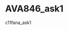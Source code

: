 # AVA846_ask1
c11fana_ask1
<html>
  <head>
    <script src="https://aframe.io/releases/1.4.0/aframe.min.js"></script>
  </head>
  <body>
    <a-scene>


<a-scene embedded> 
 <a-box color="blue" position="0 0 -10" depth="1" width="1" height="1"> </a-box> 
<a-box color="red" position="0 0 -5" depth="1" width="1" height="4" rotation "0 45 45"> </a-box> 
<a-sphere position="0 1.25 -5" radius="1.25" color="#EF2D5E"></a-sphere>
</a-scene>



  </body>
</html>

